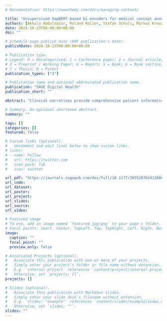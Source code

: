 ```yaml
---
# Documentation: https://wowchemy.com/docs/managing-content/

title: "Unsupervised SapBERT-based bi-encoders for medical concept annotation of clinical narratives with SNOMED CT"
authors: [Akhila Abdulnazar, Roland Roller, Stefan Schulz, Markus Kreuzthaler]
date: 2024-10-23T00:00:00+00:00
doi: ""

# Schedule page publish date (NOT publication's date).
publishDate: 2024-10-23T00:00:00+00:00

# Publication type.
# Legend: 0 = Uncategorized; 1 = Conference paper; 2 = Journal article;
# 3 = Preprint / Working Paper; 4 = Report; 5 = Book; 6 = Book section;
# 7 = Thesis; 8 = Patent
publication_types: ["2"]

# Publication name and optional abbreviated publication name.
publication: "SAGE Digital Health"
publication_short: ""

abstract: "Clinical narratives provide comprehensive patient information. Achieving interoperability involves mapping relevant details to standardized medical vocabularies. Typically, natural language processing divides this task into named entity recognition (NER) and medical concept normalization (MCN). State-of-the-art results require supervised setups with abundant training data. However, the limited availability of annotated data due to sensitivity and time constraints poses challenges. This study addressed the need for unsupervised medical concept annotation (MCA) to overcome these limitations and support the creation of annotated datasets."

# Summary. An optional shortened abstract.
summary: ""

tags: []
categories: []
featured: false

# Custom links (optional).
#   Uncomment and edit lines below to show custom links.
# links:
# - name: Follow
#   url: https://twitter.com
#   icon_pack: fab
#   icon: twitter

url_pdf: "https://journals.sagepub.com/doi/full/10.1177/20552076241288681"
url_code: 
url_dataset:
url_poster:
url_project:
url_slides:
url_source:
url_video:

# Featured image
# To use, add an image named `featured.jpg/png` to your page's folder. 
# Focal points: Smart, Center, TopLeft, Top, TopRight, Left, Right, BottomLeft, Bottom, BottomRight.
image:
  caption: ""
  focal_point: ""
  preview_only: false

# Associated Projects (optional).
#   Associate this publication with one or more of your projects.
#   Simply enter your project's folder or file name without extension.
#   E.g. `internal-project` references `content/project/internal-project/index.md`.
#   Otherwise, set `projects: []`.
projects: []

# Slides (optional).
#   Associate this publication with Markdown slides.
#   Simply enter your slide deck's filename without extension.
#   E.g. `slides: "example"` references `content/slides/example/index.md`.
#   Otherwise, set `slides: ""`.
slides: ""
---
```

